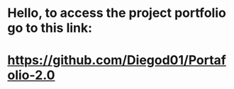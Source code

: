 # Hello, to access the project portfolio go to this link:
# https://github.com/Diegod01/Portafolio-2.0




⠀⠀⠀⠀⠀⠀⠀⠀
⠀⠀⠀⠀
